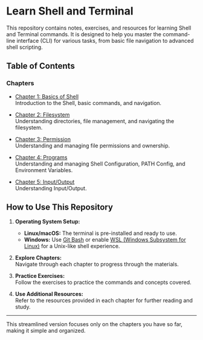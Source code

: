# Learn Shell and Terminal

This repository contains notes, exercises, and resources for learning Shell and Terminal commands. It is designed to help you master the command-line interface (CLI) for various tasks, from basic file navigation to advanced shell scripting.

## Table of Contents

### Chapters

- [Chapter 1: Basics of Shell](./chapters/chapter-1/README.md)  
  Introduction to the Shell, basic commands, and navigation.

- [Chapter 2: Filesystem](./chapters/chapter-2/README.md)  
  Understanding directories, file management, and navigating the filesystem.

- [Chapter 3: Permission](./chapters/chapter-3/README.md)  
  Understanding and managing file permissions and ownership.

- [Chapter 4: Programs](./chapters/chapter-4/README.md)  
  Understanding and managing Shell Configuration, PATH Config, and Environment Variables.

- [Chapter 5: Input/Output](./chapters/chapter-5/README.md)  
  Understanding Input/Output.

## How to Use This Repository

1. **Operating System Setup:**

   - **Linux/macOS:** The terminal is pre-installed and ready to use.
   - **Windows:** Use [Git Bash](https://gitforwindows.org/) or enable [WSL (Windows Subsystem for Linux)](https://docs.microsoft.com/en-us/windows/wsl/) for a Unix-like shell experience.

2. **Explore Chapters:**  
   Navigate through each chapter to progress through the materials.

3. **Practice Exercises:**  
   Follow the exercises to practice the commands and concepts covered.

4. **Use Additional Resources:**  
   Refer to the resources provided in each chapter for further reading and study.

---

This streamlined version focuses only on the chapters you have so far, making it simple and organized.
